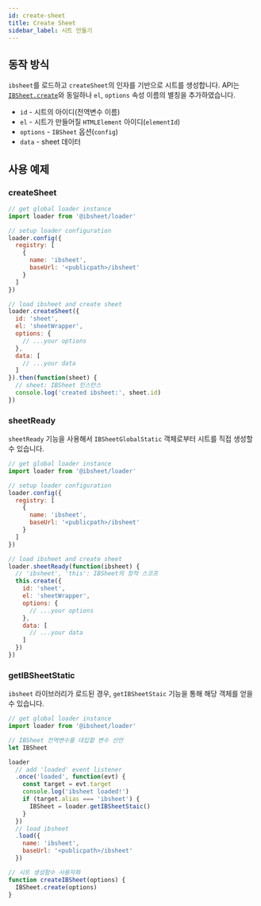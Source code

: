 ```yaml
---
id: create-sheet
title: Create Sheet
sidebar_label: 시트 만들기
---
```


## 동작 방식

`ibsheet`를 로드하고 `createSheet`의 인자를 기반으로 시트를 생성합니다. API는 [`IBSheet.create`](https://docs.ibleaders.com/ibsheet/v8/manual/#docs/static/create)와 동일하나 `el`, `options` 속성 이름의 별칭을 추가하였습니다.

* `id` - 시트의 아이디(전역변수 이름)
* `el` - 시트가 만들어질 `HTMLElement` 아이디(`elementId`)
*  `options` - `IBSheet` 옵션(`config`)
* `data` - sheet 데이터

## 사용 예제

### createSheet

```js
// get global loader instance
import loader from '@ibsheet/loader'

// setup loader configuration
loader.config({
  registry: [
    {
      name: 'ibsheet',
      baseUrl: '<publicpath>/ibsheet'
    }
  ]
})

// load ibsheet and create sheet
loader.createSheet({
  id: 'sheet',
  el: 'sheetWrapper',
  options: {
    // ...your options
  },
  data: [
    // ...your data
  ]
}).then(function(sheet) {
  // sheet: IBSheet 인스턴스
  console.log('created ibsheet:', sheet.id)
})
```

### sheetReady

`sheetReady` 기능을 사용해서 `IBSheetGlobalStatic` 객체로부터 시트를 직접 생성할 수 있습니다.

```js
// get global loader instance
import loader from '@ibsheet/loader'

// setup loader configuration
loader.config({
  registry: [
    {
      name: 'ibsheet',
      baseUrl: '<publicpath>/ibsheet'
    }
  ]
})

// load ibsheet and create sheet
loader.sheetReady(function(ibsheet) {
  // 'ibsheet', 'this': IBSheet의 정적 스코프
  this.create({
    id: 'sheet',
    el: 'sheetWrapper',
    options: {
      // ...your options
    },
    data: [
      // ...your data
    ]
  })
})
```

### getIBSheetStatic

`ibsheet` 라이브러리가 로드된 경우, `getIBSheetStaic` 기능을 통해 해당 객체를 얻을 수 있습니다.

```js
// get global loader instance
import loader from '@ibsheet/loader'

// IBSheet 전역변수를 대입할 변수 선언
let IBSheet

loader
  // add 'loaded' event listener
  .once('loaded', function(evt) {
    const target = evt.target
    console.log('ibsheet loaded!')
    if (target.alias === 'ibsheet') {
      IBSheet = loader.getIBSheetStaic()
    }
  })
  // load ibsheet
  .load({
    name: 'ibsheet',
    baseUrl: '<publicpath>/ibsheet'
  })

// 시트 생성함수 사용자화
function createIBSheet(options) {
  IBSheet.create(options)
}
